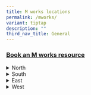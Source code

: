 ```yaml
---
title: M works locations
permalink: /mworks/
variant: tiptap
description: ""
third_nav_title: General
---
```

<h3><a href="https://book.defence.gov.sg" rel="noopener noreferrer nofollow" target="_blank">Book an M works resource</a></h3>
<div data-type="detailGroup" class="isomer-accordion isomer-accordion-white">
<details class="isomer-details">
<summary>North</summary>
<div data-type="detailsContent" class="isomer-details-content">
<div class="isomer-card-grid">
<div class="isomer-card">
<div class="isomer-card-image">
<div class="isomer-image-wrapper">
<img style="width: 100%" height="auto" width="100%" alt="Placeholder image" src="https://placehold.co/600x400">
</div>
</div>
<div class="isomer-card-body">
<div class="isomer-card-title">Chong Pang Camp</div>
<div class="isomer-card-description">Address: 123 abcde road, S123456 Opening hours: 12345</div>
</div>
</div><a rel="noopener noreferrer nofollow" href="https://www.isomer.gov.sg" class="isomer-card"><div class="isomer-card-image"><div class="isomer-image-wrapper"><img style="width: 100%" height="auto" width="100%" alt="Placeholder image" src="https://placehold.co/600x400"></div></div><div class="isomer-card-body"><div class="isomer-card-title">This is a title for your card</div><div class="isomer-card-description">This is body text for your card. Describe your card.</div><div class="isomer-card-link">This is a link for your card</div></div></a>
</div>
</div>
</details>
<details class="isomer-details">
<summary>South</summary>
<div data-type="detailsContent" class="isomer-details-content">
<p>Depot Road Camp</p>
<p>Address: 123 abcde road, level 7, S123456</p>
<p>Opening hours: 0000-2400hrs</p>
</div>
</details>
<details class="isomer-details">
<summary>East</summary>
<div data-type="detailsContent" class="isomer-details-content">
<p>Table</p>
<table style="minWidth: 50px">
<colgroup>
<col>
<col>
</colgroup>
<tbody>
<tr>
<th rowspan="1" colspan="1">
<p>Address</p>
</th>
<th rowspan="1" colspan="1">
<p>Opening hours</p>
</th>
</tr>
<tr>
<td rowspan="1" colspan="1">
<p>123 abcde road</p>
<p>S123456</p>
</td>
<td rowspan="1" colspan="1">
<p>0000-2400hrs</p>
</td>
</tr>
<tr>
<td rowspan="1" colspan="1">
<p></p>
</td>
<td rowspan="1" colspan="1">
<p></p>
</td>
</tr>
</tbody>
</table>
</div>
</details>
<details class="isomer-details">
<summary>West</summary>
<div data-type="detailsContent" class="isomer-details-content">
<p></p>
<div class="isomer-card-grid"><a rel="noopener noreferrer nofollow" href="https://www.isomer.gov.sg" class="isomer-card"><div class="isomer-card-image"><div class="isomer-image-wrapper"><img style="width: 100%" height="auto" width="100%" alt="Placeholder image" src="https://placehold.co/600x400"></div></div><div class="isomer-card-body"><div class="isomer-card-title">This is a title for your card</div><div class="isomer-card-description">This is body text for your card. Describe your card.</div><div class="isomer-card-link">This is a link for your card</div></div></a>
<a rel="noopener noreferrer nofollow" href="https://www.isomer.gov.sg" class="isomer-card">
<div class="isomer-card-image">
<div class="isomer-image-wrapper">
<img style="width: 100%" height="auto" width="100%" alt="Placeholder image" src="https://placehold.co/600x400">
</div>
</div>
<div class="isomer-card-body">
<div class="isomer-card-title">This is a title for your card</div>
<div class="isomer-card-description">This is body text for your card. Describe your card.</div>
<div class="isomer-card-link">This is a link for your card</div>
</div>
</a><a rel="noopener noreferrer nofollow" href="https://www.isomer.gov.sg" class="isomer-card"><div class="isomer-card-image"><div class="isomer-image-wrapper"><img style="width: 100%" height="auto" width="100%" alt="Placeholder image" src="https://placehold.co/600x400"></div></div><div class="isomer-card-body"><div class="isomer-card-title">This is a title for your card</div><div class="isomer-card-description">This is body text for your card. Describe your card.</div><div class="isomer-card-link">This is a link for your card</div></div></a>
</div>
</div>
</details>
</div>
<p></p>
<p></p>